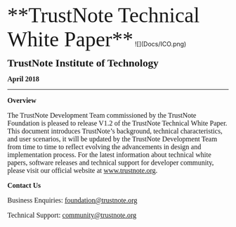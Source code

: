 <html lang="en">
<body>
<font face="cambria" size="12"><!--center-->**TrustNote Technical White Paper**<!--/center--></font>

<!--center-->![](Docs/ICO.png)<!--/center-->

<font face="cambria" size="5"><!--center-->**TrustNote Institute of Technology**<!--/center--></font>

<font face="cambria" size="3"><!--center-->**April 2018**<!--/center--></font>

----------
<font face="cambria" size="3">

**Overview**

<p><!--justify-->The TrustNote Development Team commissioned by the TrustNote Foundation is pleased to release V1.2 of the TrustNote Technical White Paper.  This document introduces TrustNote’s background, technical characteristics, and user scenarios, it will be updated by the TrustNote Development Team from time to time to reflect evolving the advancements in design and implementation process.  For the latest information about technical white papers, software releases and technical support for developer community, please visit our official website at <a href="www.trustnote.org" target="_blank" rel="external">www.trustnote.org</a>.<!--/justify--></p>

**Contact Us**
<p>Business Enquiries:  <a href="foundation@trustnote.org" target="_blank" rel="external">foundation@trustnote.org</a></p>
<p>Technical Support:  <a href="community@trustnote.org" target="_blank" rel="external">community@trustnote.org</a></p>



</font>




























</body>
</html>